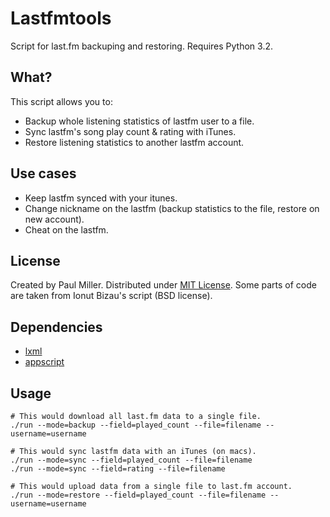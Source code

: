 # Lastfmtools
Script for last.fm backuping and restoring. Requires Python 3.2.

## What?
This script allows you to:

* Backup whole listening statistics of lastfm user to a file.
* Sync lastfm's song play count & rating with iTunes.
* Restore listening statistics to another lastfm account.

## Use cases

* Keep lastfm synced with your itunes.
* Change nickname on the lastfm (backup statistics to the file,
restore on new account).
* Cheat on the lastfm.

## License
Created by Paul Miller. Distributed under [MIT License](http://creativecommons.org/licenses/MIT/).
Some parts of code are taken from Ionut Bizau's script (BSD license).

## Dependencies
* [lxml](http://codespeak.net/lxml/)
* [appscript](http://appscript.sourceforge.net/py-appscript/index.html)

## Usage
    # This would download all last.fm data to a single file.
    ./run --mode=backup --field=played_count --file=filename --username=username

    # This would sync lastfm data with an iTunes (on macs).
    ./run --mode=sync --field=played_count --file=filename
    ./run --mode=sync --field=rating --file=filename

    # This would upload data from a single file to last.fm account.
    ./run --mode=restore --field=played_count --file=filename --username=username

